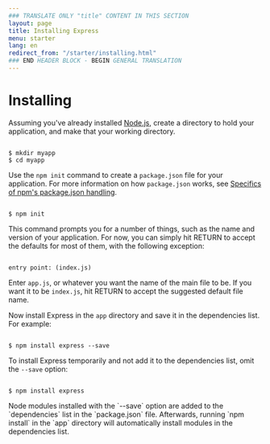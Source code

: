 ```yaml
---
### TRANSLATE ONLY "title" CONTENT IN THIS SECTION
layout: page
title: Installing Express
menu: starter
lang: en
redirect_from: "/starter/installing.html"
### END HEADER BLOCK - BEGIN GENERAL TRANSLATION
---
```


# Installing

Assuming you've already installed [Node.js](https://nodejs.org/), create a directory to hold your application, and make that your working directory.

<pre><code class="language-sh" translate="no">
$ mkdir myapp
$ cd myapp
</code></pre>

Use the `npm init` command to create a `package.json` file for your application.
For more information on how `package.json` works, see [Specifics of npm's package.json handling](https://docs.npmjs.com/files/package.json).

<pre><code class="language-sh" translate="no">
$ npm init
</code></pre>

This command prompts you for a number of things, such as the name and version of your application.
For now, you can simply hit RETURN to accept the defaults for most of them, with the following exception:

<pre><code class="language-sh" translate="no">
entry point: (index.js)
</code></pre>

Enter `app.js`, or whatever you want the name of the main file to be. If you want it to be `index.js`, hit RETURN to accept the suggested default file name.

Now install Express in the `app` directory and save it in the dependencies list. For example:

<pre><code class="language-sh" translate="no">
$ npm install express --save
</code></pre>

To install Express temporarily and not add it to the dependencies list, omit the `--save` option:

<pre><code class="language-sh" translate="no">
$ npm install express
</code></pre>

<div class="doc-box doc-info" markdown="1">
Node modules installed with the `--save` option are added to the `dependencies` list in the `package.json` file.
Afterwards, running `npm install` in the `app` directory will automatically install modules in the dependencies list.
</div>
